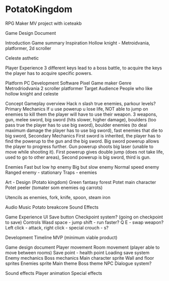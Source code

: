 # PotatoKingdom
 RPG Maker MV project with iceteakb

Game Design Document

Introduction
Game summary
Inspiration
Hollow knight - Metroidvania, platformer, 2d scroller

Celeste asthetic

Player Experience
3 different keys lead to a boss battle, to acquire the keys the player has to acquire specific powers. 

Platform
PC
Development Software
	Pixel Game maker
Genre
	Metrodriodvania
	2 scroller
	platformer
Target Audience
	People who like hollow knight and celeste

Concept
Gameplay overview
	Hack n slash true enemies, parkour levels?
Primary Mechanics
	If u use powerup u lose life, NOT able to jump on enemies to kill them the player will have to use their weapon. 3 weapons, gun, melee sword, big sword  (hits slower, higher damage), boulders (too pass true the player has to use big sword), boulder enemies (to deal maximum damage the player has to use big sword), fast enemies that die to big sword,
Secondary Mechanics
	First sword is inherited, the player has to find the powerup to the gun and the big sword. Big sword powerup allows the player to progress further. Gun powerup shoots big laser (unable to move while shooting it). First powerup gives double jump (does not take life, used to go to other areas), Second powerup is big sword, third is gun.

Enemies
Fast but low hp enemy
Big but slow enemy
Normal speed enemy
Ranged enemy - stationary
Traps - enemies

Art - Design
(Potato kingdom)
Green fantasy forest
Potet main character
Potet peeler
(tomater som enemies og carrots)

Utencils as enemies, fork, knife, spoon, steam iron

Audio
Music
Potato breakcore
Sound Effects

Game Experience
UI
Save button
Checkpoint system? (going on checkpoint to save)
Controls
Wasd space - jump shift - run faster? Q E - swap weapon? Left click - attack, right click - special
crouch  - s?

Development Timeline
MVP (minimum viable product)

Game design document
Player movement
Room movement (player able to move between rooms)
Save point - health point
Loading save system
Enemy mechanics
Boss mechanics
Main character sprite
Wall and floor sprites
Enemies sprite
Main theme
Boss theme
NPC
Dialogue system?

Sound effects
Player animation
Special effects
